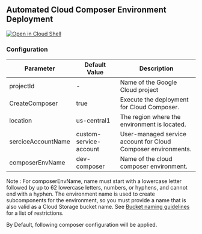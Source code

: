 ## **Automated Cloud Composer Environment Deployment**


[![Open in Cloud Shell](https://gstatic.com/cloudssh/images/open-btn.svg)](https://shell.cloud.google.com/cloudshell/?terminal=true&show=terminal&cloudshell_git_repo=https%3A%2F%2Fgithub.com/dataplatr/cloud-composer-oneclick&cloudshell_tutorial=docs%2Ftutorial.md)

### Configuration

| Parameter | Default Value | Description |
|---|---|---|
| projectId | - |  Name of the Google Cloud project |
| CreateComposer | true | Execute the deployment for Cloud Composer. |
| location | us-central1 | The region where the environment is located. |
| serciceAccountName | custom-service-account | User-managed service account for Cloud Composer environments.
| composerEnvName | dev-composer | Name of the cloud composer environment. |



Note : For composerEnvName, name must start with a lowercase letter followed by up to 62 lowercase letters, numbers, or hyphens, and cannot end with a hyphen. The environment name is used to create subcomponents for the environment, so you must provide a name that is also valid as a Cloud Storage bucket name. See [Bucket naming guidelines](https://cloud.google.com/storage/docs/buckets#naming) for a list of restrictions.

By Default, following composer configuration will be applied.

